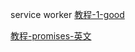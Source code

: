 service worker
[教程-1-good](http://www.w3ctech.com/topic/866)

[教程-promises-英文](http://www.html5rocks.com/en/tutorials/es6/promises/)
